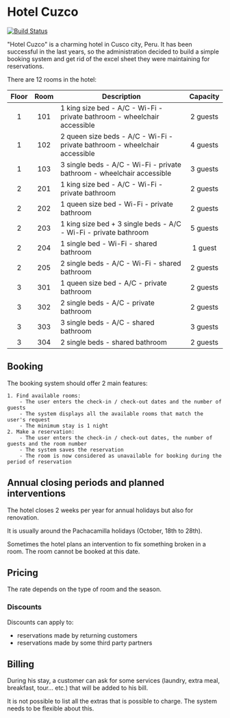# Hotel Cuzco
[![Build Status](https://travis-ci.org/jcraftsman/hotel-cuzco.svg?branch=master)](https://travis-ci.org/jcraftsman/hotel-cuzco)

"Hotel Cuzco" is a charming hotel in Cusco city, Peru.
It has been successful in the last years, so the administration decided to build a simple booking system and get rid of the excel sheet they were maintaining for reservations.

There are 12 rooms in the hotel:

| Floor | Room | Description                                                                | Capacity |
|:-----:|:----:|----------------------------------------------------------------------------|:--------:|
|   1   | 101  | 1 king size bed - A/C - Wi-Fi - private bathroom - wheelchair accessible   | 2 guests |
|   1   | 102  | 2 queen size beds - A/C - Wi-Fi - private bathroom - wheelchair accessible | 4 guests |
|   1   | 103  | 3 single beds - A/C - Wi-Fi - private bathroom - wheelchair accessible     | 3 guests |
|   2   | 201  | 1 king size bed - A/C - Wi-Fi - private bathroom                           | 2 guests |
|   2   | 202  | 1 queen size bed - Wi-Fi - private bathroom                                | 2 guests |
|   2   | 203  | 1 king size bed + 3 single beds - A/C - Wi-Fi - private bathroom           | 5 guests |
|   2   | 204  | 1 single bed - Wi-Fi - shared bathroom                                     | 1 guest  |
|   2   | 205  | 2 single beds - A/C - Wi-Fi - shared bathroom                              | 2 guests |
|   3   | 301  | 1 queen size bed - A/C - private bathroom                                  | 2 guests |
|   3   | 302  | 2 single beds - A/C - private bathroom                                     | 2 guests |
|   3   | 303  | 3 single beds - A/C - shared bathroom                                      | 3 guests |
|   3   | 304  | 2 single beds - shared bathroom                                            | 2 guests |

## Booking

The booking system should offer 2 main features:

    1. Find available rooms:
        - The user enters the check-in / check-out dates and the number of guests
        - The system displays all the available rooms that match the user's request 
        - The minimum stay is 1 night
    2. Make a reservation: 
        - The user enters the check-in / check-out dates, the number of guests and the room number
        - The system saves the reservation
        - The room is now considered as unavailable for booking during the period of reservation  

## Annual closing periods and planned interventions

The hotel closes 2 weeks per year for annual holidays but also for renovation.

It is usually around the Pachacamilla holidays (October, 18th to 28th).

Sometimes the hotel plans an intervention to fix something broken in a room. The room cannot be booked at this date.

## Pricing

The rate depends on the type of room and the season.

### Discounts

Discounts can apply to:

- reservations made by returning customers
- reservations made by some third party partners

## Billing

During his stay, a customer can ask for some services (laundry, extra meal, breakfast, tour... etc.) that will be added to his bill.

It is not possible to list all the extras that is possible to charge. The system needs to be flexible about this.
